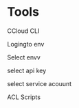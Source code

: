 # Tools
CCloud CLI



Logingto env

Select envv

select api key

select service acouunt



















ACL Scripts